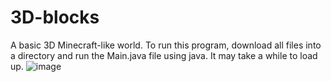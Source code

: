 # 3D-blocks
A basic 3D Minecraft-like world.
To run this program, download all files into a directory and run the Main.java file using java. It may take a while to load up.
![image](https://github.com/derrick-x/3D-blocks/assets/74690626/db09d2cc-9929-454b-83f4-a0e630a19e58)
